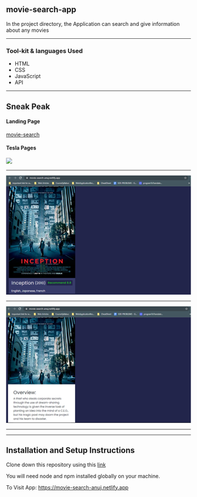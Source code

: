 


<h2> movie-search-app</h2>
In the project directory, the Application can search and give information about any movies

<hr/>
<h3>Tool-kit & languages Used</h3>

* HTML
* CSS
* JavaScript
* API

<hr/>

## Sneak Peak
#### Landing Page
<a href="https://movie-search-anuj.netlify.app//">movie-search</a>

#### Tesla Pages

<img src="./movie1.PNG"/>
<hr/>
<img src="./movie2.PNG"/>
<hr/>
<img src="./movie3.PNG"/>
<hr/>
<hr/>

## Installation and Setup Instructions
Clone down this repository using this <a href="https://github.com/Anujsharma2590/movie-search-app">link</a>

You will need node and npm installed globally on your machine. 

To Visit App: https://movie-search-anuj.netlify.app
